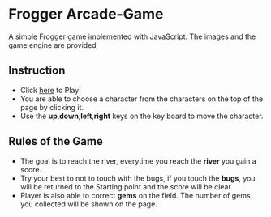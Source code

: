 Frogger Arcade-Game
===============================
A simple Frogger game implemented with JavaScript. The images and the game engine are provided
## Instruction
- Click [here](https://szboynono.github.io/frontend-nanodegree-arcade-game/) to Play!
- You are able to choose a character from the characters on the top of the page by clicking it.
- Use the **up**,**down**,**left**,**right** keys on the key board to move the character.
## Rules of the Game
- The goal is to reach the river, everytime you reach the **river** you gain a score.
- Try your best to not to touch with the bugs, if you touch the **bugs**, you will be returned to the Starting point and the score will be clear.
- Player is also able to correct **gems** on the field. The number of gems you collected will be shown on the page.

